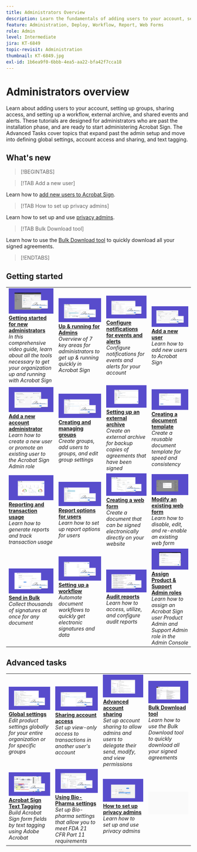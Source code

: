```yaml
---
title: Administrators Overview
description: Learn the fundamentals of adding users to your account, setting up groups, sharing access, and setting up a workflow, external archive, and shared events and alerts
feature: Administration, Deploy, Workflow, Report, Web Forms
role: Admin
level: Intermediate
jira: KT-6849
topic-revisit: Administration
thumbnail: KT-6849.jpg
exl-id: 1b6ea9f0-6bbb-4ea5-aa22-bfa42f7cca18
---
```

# Administrators overview

Learn about adding users to your account, setting up groups, sharing access, and setting up a workflow, external archive, and shared events and alerts. These tutorials are designed for administrators who are past the installation phase, and are ready to start administering Acrobat Sign. The Advanced Tasks cover topics that expand past the admin setup and move into defining global settings, account access and sharing, and text tagging.

## What's new

>[!BEGINTABS]

>[!TAB Add a new user]

Learn how to [add new users to Acrobat Sign](add-users-to-your-account.md).

>[!TAB How to set up privacy admins]

 Learn how to set up and use [privacy admins](privacy.md).

>[!TAB Bulk Download tool]

Learn how to use the [Bulk Download tool](bulk-download-tool.md) to quickly download all your signed agreements.

>[!ENDTABS]

## Getting started

<table style="table-layout:fixed">
<tr>
  <td>
    <a href="get-started-admin.md">
      <img alt="Getting started for new administrators" src="../assets/get-started-admin.png" />
    </a>
    <div>
    <a href="get-started-admin.md"><strong>Getting started for new administrators</strong></a>
    </div>
    <em>In this comprehensive video guide, learn about all the tools necessary to get your organization up and running with Acrobat Sign</em>
    <br>
  </td>
  <td>
    <a href="up-and-running-admin.md">
      <img alt="Up &  running for admins" src="../assets/up-Running.png" />
    </a>
    <div>
    <a href="up-and-running-admin.md"><strong>Up &  running for Admins</strong></a>
    </div>
    <em>Overview of 7 key areas for administrators to get up & running quickly in Acrobat Sign</em>
    <br>
  </td>
  <td>
    <a href="set-up-shared-events-and-alert.md">
      <img alt="Setting up shared events and alerts" src="../assets/notifications.png" />
    </a>
    <div>
    <a href="set-up-shared-events-and-alert.md"><strong>Configure notifications for events and alerts</strong></a>
    </div>
    <em>Configure notifications for events and alerts for your account</em>
    <br>
  </td>
  <td>
    <a href="add-users-to-your-account.md">
      <img alt="Add a new user" src="../assets/add-user.png" />
    </a>
    <div>
    <a href="add-users-to-your-account.md"><strong>Add a new user</strong></a>
    </div>
    <em>Learn how to add new users to Acrobat Sign</em>
    <br>
  </td>
</tr>
<tr>
 <td>
    <a href="add-admin.md">
      <img alt="Add a new account administrator" src="../assets/add-admin.png" />
    </a>
    <div>
    <a href="add-admin.md"><strong>Add a new account administrator</strong></a>
    </div>
    <em>Learn how to create a new user or promote an existing user to the Acrobat Sign Admin role</em>
    <br>
  </td>
  <td>
    <a href="create-and-manage-groups.md">
      <img alt="Creating and Managing Groups" src="../assets/groups.png" />
    </a>
    <div>
    <a href="create-and-manage-groups.md"><strong>Creating and managing groups</strong></a>
    </div>
    <em>Create groups, add users to groups, and edit group settings</em>
    <br>
  </td>
  <td>
    <a href="set-up-your-external-archive.md">
      <img alt="Setting up an external archive" src="../assets/external-archive.png" />
    </a>
    <div>
    <a href="set-up-your-external-archive.md"><strong>Setting up an external archive</strong></a>
    </div>
    <em>Create an external archive for backup copies of agreements that have been signed</em>
    <br>
  </td>
  <td>
    <a href="../sign-advanced-users/create-a-template.md">
      <img alt="Creating a document template" src="../assets/create-template.png" />
    </a>
    <div>
    <a href="../sign-advanced-users/create-a-template.md"><strong>Creating a document template</strong></a>
    </div>
    <em>Create a reusable document template for speed and consistency</em>
    <br>
  </td>
</tr>
<tr>
  <td>
    <a href="../sign-advanced-users/creating-a-report.md">
      <img alt="Reporting and transaction usage" src="../assets/reporting.png" />
    </a>
    <div>
    <a href="../sign-advanced-users/creating-a-report.md"><strong>Reporting and transaction usage</strong></a>
    </div>
    <em>Learn how to generate reports and track transaction usage</em>
    <br>
  </td>
  <td>
    <a href="report-options.md">
      <img alt="Report options for users" src="../assets/report-options.png" />
    </a>
    <div>
    <a href="report-options.md"><strong>Report options for users</strong></a>
    </div>
    <em>Learn how to set up report options for users</em>
    <br>
  </td>
  <td>
    <a href="../sign-advanced-users/webform.md">
      <img alt="Creating a web form" src="../assets/web-form.png" />
    </a>
    <div>
    <a href="../sign-advanced-users/webform.md"><strong>Creating a web form</strong></a>
    </div>
    <em>Create a document that can be signed electronically directly on your website</em>
    <br>
  </td>
  <td>
    <a href="../sign-advanced-users/modify-webform.md">
      <img alt="Modify an existing web form" src="../assets/modify-web-form.png" />
    </a>
    <div>
    <a href="../sign-advanced-users/modify-webform.md"><strong>Modify an existing web form</strong></a>
    </div>
    <em>Learn how to disable, edit, and re-enable an existing web form</em>
    <br>
  </td>
</tr>
<tr>
  <td>
    <a href="../sign-advanced-users/megasign.md">
      <img alt="Send in Bulk" src="../assets/send-in-bulk.png" />
    </a>
    <div>
    <a href="../sign-advanced-users/megasign.md"><strong>Send in Bulk</strong></a>
    </div>
    <em>Collect thousands of signatures at once for any document</em>
    <br>
  </td>
  <td>
    <a href="building-a-custom-workflow.md">
      <img alt="Setting up a Workflow" src="../assets/workflow.png" />
    </a>
    <div>
    <a href="building-a-custom-workflow.md"><strong>Setting up a workflow</strong></a>
    </div>
    <em>Automate document workflows to quickly get electronic signatures and data</em>
    <br>
  </td>
  <td>
    <a href="audit-reports.md">
      <img alt="Audit reports" src="../assets/audit-report.png" />
    </a>
    <div>
    <a href="audit-reports.md"><strong>Audit reports</strong></a>
    </div>
    <em>Learn how to access, utilize, and configure audit reports</em>
    <br>
  </td>
  <td>
    <a href="promote-admin.md">
      <img alt="Assign Product & Support Admin roles" src="../assets/assign-product.png" />
    </a>
    <div>
    <a href="promote-admin.md"><strong>Assign Product & Support Admin roles</strong></a>
    </div>
    <em>Learn how to assign an Acrobat Sign user Product Admin and Support Admin role in the Admin Console</em>
    <br>
  </td>
</tr> 
</table>

## Advanced tasks

<table style="table-layout:fixed">
<tr>
  <td>
    <a href="learn-about-global-settings.md">
      <img alt="Global settings" src="../assets/global-settings.png">
    </a>
    <div>
    <a href="learn-about-global-settings.md"><strong>Global settings</strong></a>
    </div>
    <em>Edit product settings globally for your entire organization or for specific groups</em>
    <br>
  </td>
  <td>
    <a href="share-account-access.md">
      <img alt="Sharing account access" src="../assets/sharing.png" />
    </a>  
    <div>
    <a href="share-account-access.md"><strong>Sharing account access</strong></a>
    </div>
    <em>Set up view-only access to transactions in another user's account</em>
    <br>
  </td>
  <td>
    <a href="advanced-account-sharing.md">
      <img alt="Advanced account sharing" src="../assets/advanced-sharing.png" />
    </a>
    <div>
    <a href="advanced-account-sharing.md"><strong>Advanced account sharing</strong></a>
    </div>
    <em>Set up account sharing to allow admins and users to delegate their send, modify, and view permissions</em>
    <br>
  </td>
  <td>
    <a href="bulk-download-tool.md">
      <img alt="Bulk Download tool" src="../assets/bulk-download.png" />
    </a>
    <div>
    <a href="bulk-download-tool.md"><strong>Bulk Download tool</strong></a>
    </div>
    <em>Learn how to use the Bulk Download tool to quickly download all your signed agreements</em>
    <br>
  </td> 
</tr>
<tr>
   <td>
     <a href="../sign-advanced-users/adobe-sign-text-tagging.md">
      <img alt="Acrobat Sign Text Tagging" src="../assets/tagging.png" />
    </a>
    <div>
    <a href="../sign-advanced-users/adobe-sign-text-tagging.md"><strong>Acrobat Sign Text Tagging</strong></a>
    <div>
    <em>Build Acrobat Sign form fields by text tagging using Adobe Acrobat</em>
    <br>
  </td>
  <td>
    <a href="use-bio-pharma-settings.md">
      <img alt="Using Bio-Pharma settings" src="../assets/bio-settings.png" />
    </a>
    <div>
    <a href="use-bio-pharma-settings.md"><strong>Using Bio-Pharma settings</strong></a>
    </div>
    <em>Set up Bio-pharma settings that allow you to meet FDA 21 CFR Part 11 requirements</em>
    <br>
  </td>
  <td>
    <a href="privacy.md">
      <img alt="How to set up privacy admin" src="../assets/privacy-admin.png" />
    </a>
    <div>
    <a href="privacy.md"><strong>How to set up privacy admins</strong></a>
    </div>
    <em>Learn how to set up and use privacy admins</em>
    <br>
  </td>
  <td>
    <img alt="Spacer" src="../assets/Grayspacer.png" />
    <div>
    <br>
  </td>
</tr>
</table>
